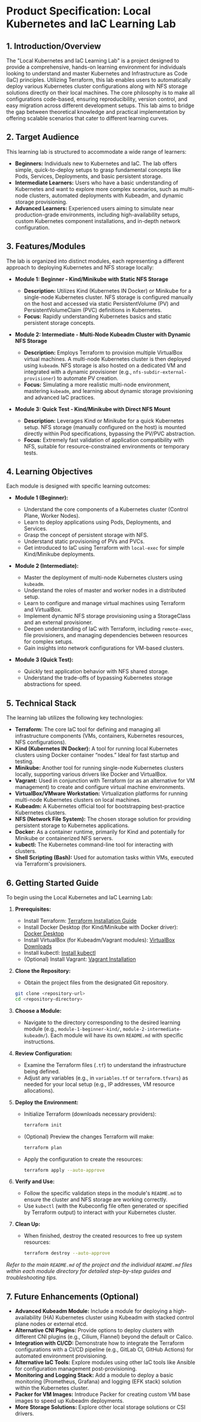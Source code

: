 # Product Specification: Local Kubernetes and IaC Learning Lab

## 1. Introduction/Overview

The "Local Kubernetes and IaC Learning Lab" is a project designed to provide a comprehensive, hands-on learning environment for individuals looking to understand and master Kubernetes and Infrastructure as Code (IaC) principles. Utilizing Terraform, this lab enables users to automatically deploy various Kubernetes cluster configurations along with NFS storage solutions directly on their local machines. The core philosophy is to make all configurations code-based, ensuring reproducibility, version control, and easy migration across different development setups. This lab aims to bridge the gap between theoretical knowledge and practical implementation by offering scalable scenarios that cater to different learning curves.

## 2. Target Audience

This learning lab is structured to accommodate a wide range of learners:

*   **Beginners:** Individuals new to Kubernetes and IaC. The lab offers simple, quick-to-deploy setups to grasp fundamental concepts like Pods, Services, Deployments, and basic persistent storage.
*   **Intermediate Learners:** Users who have a basic understanding of Kubernetes and want to explore more complex scenarios, such as multi-node clusters, automated deployments with Kubeadm, and dynamic storage provisioning.
*   **Advanced Learners:** Experienced users aiming to simulate near production-grade environments, including high-availability setups, custom Kubernetes component installations, and in-depth network configuration.

## 3. Features/Modules

The lab is organized into distinct modules, each representing a different approach to deploying Kubernetes and NFS storage locally:

*   **Module 1: Beginner - Kind/Minikube with Static NFS Storage**
    *   **Description:** Utilizes Kind (Kubernetes IN Docker) or Minikube for a single-node Kubernetes cluster. NFS storage is configured manually on the host and accessed via static PersistentVolume (PV) and PersistentVolumeClaim (PVC) definitions in Kubernetes.
    *   **Focus:** Rapidly understanding Kubernetes basics and static persistent storage concepts.

*   **Module 2: Intermediate - Multi-Node Kubeadm Cluster with Dynamic NFS Storage**
    *   **Description:** Employs Terraform to provision multiple VirtualBox virtual machines. A multi-node Kubernetes cluster is then deployed using `kubeadm`. NFS storage is also hosted on a dedicated VM and integrated with a dynamic provisioner (e.g., `nfs-subdir-external-provisioner`) to automate PV creation.
    *   **Focus:** Simulating a more realistic multi-node environment, mastering `kubeadm`, and learning about dynamic storage provisioning and advanced IaC practices.

*   **Module 3: Quick Test - Kind/Minikube with Direct NFS Mount**
    *   **Description:** Leverages Kind or Minikube for a quick Kubernetes setup. NFS storage (manually configured on the host) is mounted directly within Pod specifications, bypassing the PV/PVC abstraction.
    *   **Focus:** Extremely fast validation of application compatibility with NFS, suitable for resource-constrained environments or temporary tests.

## 4. Learning Objectives

Each module is designed with specific learning outcomes:

*   **Module 1 (Beginner):**
    *   Understand the core components of a Kubernetes cluster (Control Plane, Worker Nodes).
    *   Learn to deploy applications using Pods, Deployments, and Services.
    *   Grasp the concept of persistent storage with NFS.
    *   Understand static provisioning of PVs and PVCs.
    *   Get introduced to IaC using Terraform with `local-exec` for simple Kind/Minikube deployments.

*   **Module 2 (Intermediate):**
    *   Master the deployment of multi-node Kubernetes clusters using `kubeadm`.
    *   Understand the roles of master and worker nodes in a distributed setup.
    *   Learn to configure and manage virtual machines using Terraform and VirtualBox.
    *   Implement dynamic NFS storage provisioning using a StorageClass and an external provisioner.
    *   Deepen understanding of IaC with Terraform, including `remote-exec`, file provisioners, and managing dependencies between resources for complex setups.
    *   Gain insights into network configurations for VM-based clusters.

*   **Module 3 (Quick Test):**
    *   Quickly test application behavior with NFS shared storage.
    *   Understand the trade-offs of bypassing Kubernetes storage abstractions for speed.

## 5. Technical Stack

The learning lab utilizes the following key technologies:

*   **Terraform:** The core IaC tool for defining and managing all infrastructure components (VMs, containers, Kubernetes resources, NFS configurations).
*   **Kind (Kubernetes IN Docker):** A tool for running local Kubernetes clusters using Docker container “nodes.” Ideal for fast startup and testing.
*   **Minikube:** Another tool for running single-node Kubernetes clusters locally, supporting various drivers like Docker and VirtualBox.
*   **Vagrant:** Used in conjunction with Terraform (or as an alternative for VM management) to create and configure virtual machine environments.
*   **VirtualBox/VMware Workstation:** Virtualization platforms for running multi-node Kubernetes clusters on local machines.
*   **Kubeadm:** A Kubernetes official tool for bootstrapping best-practice Kubernetes clusters.
*   **NFS (Network File System):** The chosen storage solution for providing persistent storage to Kubernetes applications.
*   **Docker:** As a container runtime, primarily for Kind and potentially for Minikube or containerized NFS servers.
*   **kubectl:** The Kubernetes command-line tool for interacting with clusters.
*   **Shell Scripting (Bash):** Used for automation tasks within VMs, executed via Terraform's provisioners.

## 6. Getting Started Guide

To begin using the Local Kubernetes and IaC Learning Lab:

1.  **Prerequisites:**
    *   Install Terraform: [Terraform Installation Guide](https://developer.hashicorp.com/terraform/tutorials/docker-get-started/install-cli)
    *   Install Docker Desktop (for Kind/Minikube with Docker driver): [Docker Desktop](https://docs.docker.com/desktop/)
    *   Install VirtualBox (for Kubeadm/Vagrant modules): [VirtualBox Downloads](https://www.virtualbox.org/wiki/Downloads)
    *   Install kubectl: [Install kubectl](https://kubernetes.io/docs/tasks/tools/install-kubectl/)
    *   (Optional) Install Vagrant: [Vagrant Installation](https://www.vagrantup.com/docs/installation)

2.  **Clone the Repository:**
    *   Obtain the project files from the designated Git repository.
    ```bash
    git clone <repository-url>
    cd <repository-directory>
    ```

3.  **Choose a Module:**
    *   Navigate to the directory corresponding to the desired learning module (e.g., `module-1-beginner-kind/`, `module-2-intermediate-kubeadm/`). Each module will have its own `README.md` with specific instructions.

4.  **Review Configuration:**
    *   Examine the Terraform files (`.tf`) to understand the infrastructure being defined.
    *   Adjust any variables (e.g., in `variables.tf` or `terraform.tfvars`) as needed for your local setup (e.g., IP addresses, VM resource allocations).

5.  **Deploy the Environment:**
    *   Initialize Terraform (downloads necessary providers):
        ```bash
        terraform init
        ```
    *   (Optional) Preview the changes Terraform will make:
        ```bash
        terraform plan
        ```
    *   Apply the configuration to create the resources:
        ```bash
        terraform apply --auto-approve
        ```

6.  **Verify and Use:**
    *   Follow the specific validation steps in the module's `README.md` to ensure the cluster and NFS storage are working correctly.
    *   Use `kubectl` (with the Kubeconfig file often generated or specified by Terraform output) to interact with your Kubernetes cluster.

7.  **Clean Up:**
    *   When finished, destroy the created resources to free up system resources:
        ```bash
        terraform destroy --auto-approve
        ```

*Refer to the main `README.md` of the project and the individual `README.md` files within each module directory for detailed step-by-step guides and troubleshooting tips.*

## 7. Future Enhancements (Optional)

*   **Advanced Kubeadm Module:** Include a module for deploying a high-availability (HA) Kubernetes cluster using Kubeadm with stacked control plane nodes or external etcd.
*   **Alternative CNI Plugins:** Provide options to deploy clusters with different CNI plugins (e.g., Cilium, Flannel) beyond the default or Calico.
*   **Integration with CI/CD:** Demonstrate how to integrate the Terraform configurations with a CI/CD pipeline (e.g., GitLab CI, GitHub Actions) for automated environment provisioning.
*   **Alternative IaC Tools:** Explore modules using other IaC tools like Ansible for configuration management post-provisioning.
*   **Monitoring and Logging Stack:** Add a module to deploy a basic monitoring (Prometheus, Grafana) and logging (EFK stack) solution within the Kubernetes cluster.
*   **Packer for VM Images:** Introduce Packer for creating custom VM base images to speed up Kubeadm deployments.
*   **More Storage Solutions:** Explore other local storage solutions or CSI drivers.
```
